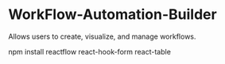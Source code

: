 # WorkFlow-Automation-Builder
Allows users to create, visualize, and manage workflows.

npm install reactflow react-hook-form react-table

